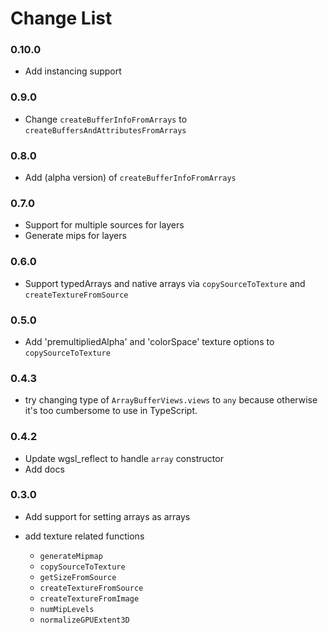 # Change List

### 0.10.0

* Add instancing support

### 0.9.0

* Change `createBufferInfoFromArrays` to `createBuffersAndAttributesFromArrays`

### 0.8.0

* Add (alpha version) of `createBufferInfoFromArrays`

### 0.7.0

* Support for multiple sources for layers
* Generate mips for layers

### 0.6.0

* Support typedArrays and native arrays via `copySourceToTexture`
  and `createTextureFromSource`

### 0.5.0

* Add 'premultipliedAlpha' and 'colorSpace' texture options
  to `copySourceToTexture`

### 0.4.3

* try changing type of `ArrayBufferViews.views` to `any` because
  otherwise it's too cumbersome to use in TypeScript.

### 0.4.2

* Update wgsl_reflect to handle `array` constructor
* Add docs

### 0.3.0

* Add support for setting arrays as arrays
* add texture related functions

  * `generateMipmap`
  * `copySourceToTexture`
  * `getSizeFromSource`
  * `createTextureFromSource`
  * `createTextureFromImage`
  * `numMipLevels`
  * `normalizeGPUExtent3D`




